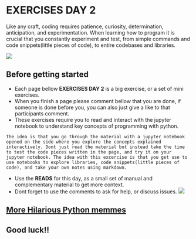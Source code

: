# EXERCISES DAY 2

Like any craft, coding requires patience, curiosity, determination, anticipation, and experimentation. When learning how to program it is crucial that you constantly experiment and test, from simple commands and code snippets(little pieces of code), to entire codebases and libraries.

![](../../images/python_joke.jpg)

## Before getting started
- Each page bellow **EXERCISES DAY 2** is a big exercise, or a set of mini exercises. 
- When you finish a page please comment bellow that you are done, if someone is done before you, you can also just give a like to that participants comment.
- These exercises require you to read and interact with the jupyter notebook to understand key concepts of programming with python.

```{note}
The idea is that you go through the material with a jupyter notebook opened on the side where you explore the concepts explained interactively. Dont just read the material but instead take the time to test the code pieces written in the page, and try it on your jupyter notebook. The idea with this excercise is that you get use to use notebooks to explore libraries, code snippets(little pieces of code), and take your own notes using markdown.
```
- Use the **READS** for this day, as a small set of manual and complementary material to get more context.
- Dont forget to use the comments to ask for help, or discuss issues.
![](../../images/python_j2.jpg)
## [More Hilarious Python memmes](https://www.codeitbro.com/funny-python-programming-memes/)

## Good luck!! 